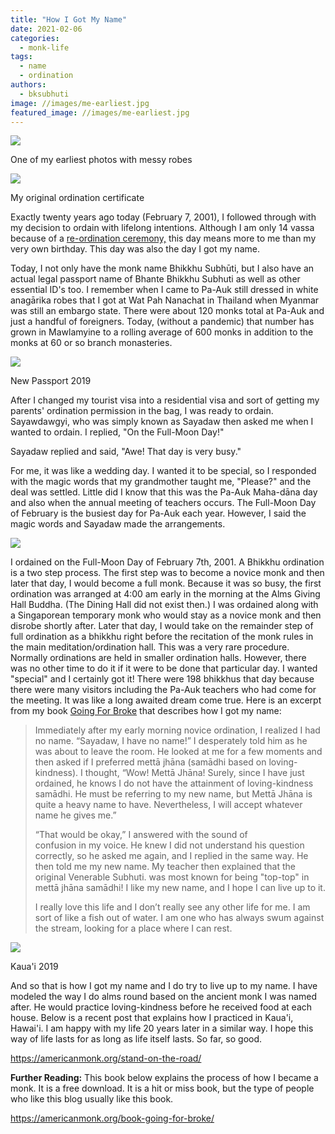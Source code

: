 ```yaml
---
title: "How I Got My Name"
date: 2021-02-06
categories: 
  - monk-life
tags: 
  - name
  - ordination
authors: 
  - bksubhuti
image: //images/me-earliest.jpg
featured_image: //images/me-earliest.jpg
---
```


![](/images/me-earliest.jpg)

One of my earliest photos with messy robes

![](/images/pa-auk-Ordination-Certificate-2001.jpg)

My original ordination certificate

Exactly twenty years ago today (February 7, 2001), I followed through with my decision to ordain with lifelong intentions. Although I am only 14 vassa because of a [re-ordination ceremony,](https://americanmonk.org/why-i-ordained-twice/) this day means more to me than my very own birthday. This day was also the day I got my name.

Today, I not only have the monk name Bhikkhu Subhūti, but I also have an actual legal passport name of Bhante Bhikkhu Subhuti as well as other essential ID's too. I remember when I came to Pa-Auk still dressed in white anagārika robes that I got at Wat Pah Nanachat in Thailand when Myanmar was still an embargo state. There were about 120 monks total at Pa-Auk and just a handful of foreigners. Today, (without a pandemic) that number has grown in Mawlamyine to a rolling average of 600 monks in addition to the monks at 60 or so branch monasteries.

![](/images/bhantepassport-no-num-758x1024.jpg)

New Passport 2019

After I changed my tourist visa into a residential visa and sort of getting my parents' ordination permission in the bag, I was ready to ordain. Sayawdawgyi, who was simply known as Sayadaw then asked me when I wanted to ordain. I replied, "On the Full-Moon Day!"

Sayadaw replied and said, "Awe! That day is very busy."

For me, it was like a wedding day. I wanted it to be special, so I responded with the magic words that my grandmother taught me, "Please?" and the deal was settled. Little did I know that this was the Pa-Auk Maha-dāna day and also when the annual meeting of teachers occurs. The Full-Moon Day of February is the busiest day for Pa-Auk each year. However, I said the magic words and Sayadaw made the arrangements.

![](/images/1440px-Venerable_Pa-Auk_Tawya_Sayadaw_Bhaddanta_Aciṇṇa.jpg)

I ordained on the Full-Moon Day of February 7th, 2001. A Bhikkhu ordination is a two step process. The first step was to become a novice monk and then later that day, I would become a full monk. Because it was so busy, the first ordination was arranged at 4:00 am early in the morning at the Alms Giving Hall Buddha. (The Dining Hall did not exist then.) I was ordained along with a Singaporean temporary monk who would stay as a novice monk and then disrobe shortly after. Later that day, I would take on the remainder step of full ordination as a bhikkhu right before the recitation of the monk rules in the main meditation/ordination hall. This was a very rare procedure. Normally ordinations are held in smaller ordination halls. However, there was no other time to do it if it were to be done that particular day. I wanted "special" and I certainly got it! There were 198 bhikkhus that day because there were many visitors including the Pa-Auk teachers who had come for the meeting. It was like a long awaited dream come true. Here is an excerpt from my book [Going For Broke](https://americanmonk.org/book-going-for-broke/) that describes how I got my name:

> Immediately after my early morning novice ordination, I realized I had no name. “Sayadaw, I have no name!” I desperately told him as he was about to leave the room. He looked at me for a few moments and then asked if I preferred mettā jhāna (samādhi based on loving-kindness). I thought, “Wow! Mettā Jhāna! Surely, since I have just ordained, he knows I do not have the attainment of loving-kindness samādhi. He must be referring to my new name, but Mettā Jhāna is quite a heavy name to have. Nevertheless, I will accept whatever name he gives me.”
> 
>   
> “That would be okay,” I answered with the sound of  
> confusion in my voice. He knew I did not understand his question correctly, so he asked me again, and I replied in the same way. He then told me my new name. My teacher then explained that the original Venerable Subhuti. was most known for being "top-top" in mettā jhāna samādhi! I like my new name, and I hope I can live up to it.
> 
>   
> I really love this life and I don’t really see any other life for me. I am sort of like a fish out of water. I am one who has always swum against the stream, looking for a place where I can rest.

![](/images/cropped-IMG_20190403_182709.jpg)

Kaua'i 2019

And so that is how I got my name and I do try to live up to my name. I have modeled the way I do alms round based on the ancient monk I was named after. He would practice loving-kindness before he received food at each house. Below is a recent post that explains how I practiced in Kaua'i, Hawai'i. I am happy with my life 20 years later in a similar way. I hope this way of life lasts for as long as life itself lasts. So far, so good.

https://americanmonk.org/stand-on-the-road/

**Further Reading:** This book below explains the process of how I became a monk. It is a free download. It is a hit or miss book, but the type of people who like this blog usually like this book.

https://americanmonk.org/book-going-for-broke/